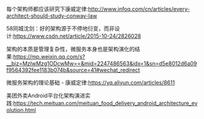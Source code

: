 每个架构师都应该研究下康威定律:http://www.infoq.com/cn/articles/every-architect-should-study-conway-law

58同城沈剑：好的架构源于不停地衍变，而非设计:https://www.csdn.net/article/2015-10-24/2826028

架构的本质是管理复杂性，微服务本身也是架构演化的结果:https://mp.weixin.qq.com/s?__biz=MzIwMzg1ODcwMw==&mid=2247486563&idx=1&sn=d5e8012d6a09f9564392fee1183b074b&source=41#wechat_redirect

微服务架构的理论基础 - 康威定律:https://yq.aliyun.com/articles/8611

美团外卖Android平台化架构演进实践:https://tech.meituan.com/meituan_food_delivery_android_architecture_evolution.html
